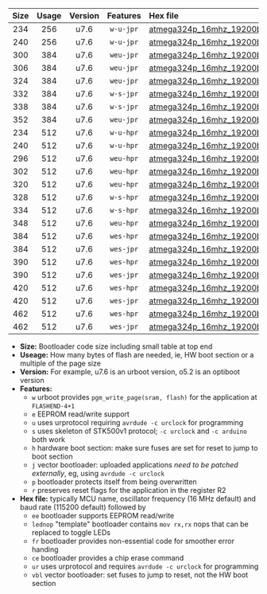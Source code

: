 |Size|Usage|Version|Features|Hex file|
|:-:|:-:|:-:|:-:|:--|
|234|256|u7.6|`w-u-jpr`|[atmega324p_16mhz_19200bps_ur_vbl.hex](https://raw.githubusercontent.com/stefanrueger/urboot/main/atmega324p_16mhz_19200bps_ur_vbl.hex)|
|240|256|u7.6|`w-u-jpr`|[atmega324p_16mhz_19200bps_lednop_ur_vbl.hex](https://raw.githubusercontent.com/stefanrueger/urboot/main/atmega324p_16mhz_19200bps_lednop_ur_vbl.hex)|
|300|384|u7.6|`weu-jpr`|[atmega324p_16mhz_19200bps_ee_ur_vbl.hex](https://raw.githubusercontent.com/stefanrueger/urboot/main/atmega324p_16mhz_19200bps_ee_ur_vbl.hex)|
|306|384|u7.6|`weu-jpr`|[atmega324p_16mhz_19200bps_ee_lednop_ur_vbl.hex](https://raw.githubusercontent.com/stefanrueger/urboot/main/atmega324p_16mhz_19200bps_ee_lednop_ur_vbl.hex)|
|324|384|u7.6|`weu-jpr`|[atmega324p_16mhz_19200bps_ee_lednop_fr_ur_vbl.hex](https://raw.githubusercontent.com/stefanrueger/urboot/main/atmega324p_16mhz_19200bps_ee_lednop_fr_ur_vbl.hex)|
|332|384|u7.6|`w-s-jpr`|[atmega324p_16mhz_19200bps_vbl.hex](https://raw.githubusercontent.com/stefanrueger/urboot/main/atmega324p_16mhz_19200bps_vbl.hex)|
|338|384|u7.6|`w-s-jpr`|[atmega324p_16mhz_19200bps_lednop_vbl.hex](https://raw.githubusercontent.com/stefanrueger/urboot/main/atmega324p_16mhz_19200bps_lednop_vbl.hex)|
|352|384|u7.6|`weu-jpr`|[atmega324p_16mhz_19200bps_ee_lednop_fr_ce_ur_vbl.hex](https://raw.githubusercontent.com/stefanrueger/urboot/main/atmega324p_16mhz_19200bps_ee_lednop_fr_ce_ur_vbl.hex)|
|234|512|u7.6|`w-u-hpr`|[atmega324p_16mhz_19200bps_ur.hex](https://raw.githubusercontent.com/stefanrueger/urboot/main/atmega324p_16mhz_19200bps_ur.hex)|
|240|512|u7.6|`w-u-hpr`|[atmega324p_16mhz_19200bps_lednop_ur.hex](https://raw.githubusercontent.com/stefanrueger/urboot/main/atmega324p_16mhz_19200bps_lednop_ur.hex)|
|296|512|u7.6|`weu-hpr`|[atmega324p_16mhz_19200bps_ee_ur.hex](https://raw.githubusercontent.com/stefanrueger/urboot/main/atmega324p_16mhz_19200bps_ee_ur.hex)|
|302|512|u7.6|`weu-hpr`|[atmega324p_16mhz_19200bps_ee_lednop_ur.hex](https://raw.githubusercontent.com/stefanrueger/urboot/main/atmega324p_16mhz_19200bps_ee_lednop_ur.hex)|
|320|512|u7.6|`weu-hpr`|[atmega324p_16mhz_19200bps_ee_lednop_fr_ur.hex](https://raw.githubusercontent.com/stefanrueger/urboot/main/atmega324p_16mhz_19200bps_ee_lednop_fr_ur.hex)|
|328|512|u7.6|`w-s-hpr`|[atmega324p_16mhz_19200bps.hex](https://raw.githubusercontent.com/stefanrueger/urboot/main/atmega324p_16mhz_19200bps.hex)|
|334|512|u7.6|`w-s-hpr`|[atmega324p_16mhz_19200bps_lednop.hex](https://raw.githubusercontent.com/stefanrueger/urboot/main/atmega324p_16mhz_19200bps_lednop.hex)|
|348|512|u7.6|`weu-hpr`|[atmega324p_16mhz_19200bps_ee_lednop_fr_ce_ur.hex](https://raw.githubusercontent.com/stefanrueger/urboot/main/atmega324p_16mhz_19200bps_ee_lednop_fr_ce_ur.hex)|
|384|512|u7.6|`wes-hpr`|[atmega324p_16mhz_19200bps_ee.hex](https://raw.githubusercontent.com/stefanrueger/urboot/main/atmega324p_16mhz_19200bps_ee.hex)|
|384|512|u7.6|`wes-jpr`|[atmega324p_16mhz_19200bps_ee_vbl.hex](https://raw.githubusercontent.com/stefanrueger/urboot/main/atmega324p_16mhz_19200bps_ee_vbl.hex)|
|390|512|u7.6|`wes-hpr`|[atmega324p_16mhz_19200bps_ee_lednop.hex](https://raw.githubusercontent.com/stefanrueger/urboot/main/atmega324p_16mhz_19200bps_ee_lednop.hex)|
|390|512|u7.6|`wes-jpr`|[atmega324p_16mhz_19200bps_ee_lednop_vbl.hex](https://raw.githubusercontent.com/stefanrueger/urboot/main/atmega324p_16mhz_19200bps_ee_lednop_vbl.hex)|
|420|512|u7.6|`wes-hpr`|[atmega324p_16mhz_19200bps_ee_lednop_fr.hex](https://raw.githubusercontent.com/stefanrueger/urboot/main/atmega324p_16mhz_19200bps_ee_lednop_fr.hex)|
|420|512|u7.6|`wes-jpr`|[atmega324p_16mhz_19200bps_ee_lednop_fr_vbl.hex](https://raw.githubusercontent.com/stefanrueger/urboot/main/atmega324p_16mhz_19200bps_ee_lednop_fr_vbl.hex)|
|462|512|u7.6|`wes-hpr`|[atmega324p_16mhz_19200bps_ee_lednop_fr_ce.hex](https://raw.githubusercontent.com/stefanrueger/urboot/main/atmega324p_16mhz_19200bps_ee_lednop_fr_ce.hex)|
|462|512|u7.6|`wes-jpr`|[atmega324p_16mhz_19200bps_ee_lednop_fr_ce_vbl.hex](https://raw.githubusercontent.com/stefanrueger/urboot/main/atmega324p_16mhz_19200bps_ee_lednop_fr_ce_vbl.hex)|

- **Size:** Bootloader code size including small table at top end
- **Useage:** How many bytes of flash are needed, ie, HW boot section or a multiple of the page size
- **Version:** For example, u7.6 is an urboot version, o5.2 is an optiboot version
- **Features:**
  + `w` urboot provides `pgm_write_page(sram, flash)` for the application at `FLASHEND-4+1`
  + `e` EEPROM read/write support
  + `u` uses urprotocol requiring `avrdude -c urclock` for programming
  + `s` uses skeleton of STK500v1 protocol; `-c urclock` and `-c arduino` both work
  + `h` hardware boot section: make sure fuses are set for reset to jump to boot section
  + `j` vector bootloader: uploaded applications *need to be patched externally*, eg, using `avrdude -c urclock`
  + `p` bootloader protects itself from being overwritten
  + `r` preserves reset flags for the application in the register R2
- **Hex file:** typically MCU name, oscillator frequency (16 MHz default) and baud rate (115200 default) followed by
  + `ee` bootloader supports EEPROM read/write
  + `lednop` "template" bootloader contains `mov rx,rx` nops that can be replaced to toggle LEDs
  + `fr` bootloader provides non-essential code for smoother error handing
  + `ce` bootloader provides a chip erase command
  + `ur` uses urprotocol and requires `avrdude -c urclock` for programming
  + `vbl` vector bootloader: set fuses to jump to reset, not the HW boot section
